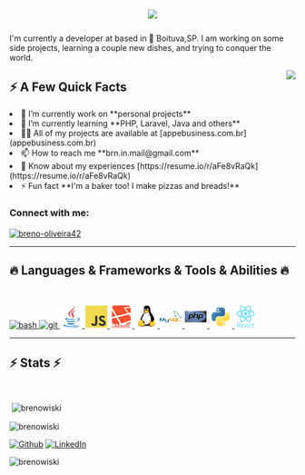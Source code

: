 <h1 align="center">
  <a href="https://git.io/typing-svg">
    <img src="https://readme-typing-svg.herokuapp.com/?lines=Hello,+There!+👋;This+is+Breno+Oliveira....;Nice+to+meet+you!&center=true&size=30">
  </a>
</h1>
<p>I'm currently a developer at based in 🌁 Boituva,SP. I am working on some side projects, learning a couple new dishes, and trying to conquer the world.</p>
<img align="right" src="https://media1.giphy.com/media/13HgwGsXF0aiGY/giphy.gif" />

<h2>⚡️ A Few Quick Facts</h2>
<li>🔭 I’m currently work on **personal projects**
<li> 🌱 I’m currently learning **PHP, Laravel, Java and others**
<li> 👨‍💻 All of my projects are available at [appebusiness.com.br](appebusiness.com.br)
<li> 📫 How to reach me **brn.in.mail@gmail.com**
<li> 📄 Know about my experiences [https://resume.io/r/aFe8vRaQk](https://resume.io/r/aFe8vRaQk)
<li> ⚡ Fun fact **I'm a baker too! I make pizzas and breads!**

<h3 align="left">Connect with me:</h3>
<p align="left">
<a href="https://linkedin.com/in/breno-oliveira42" target="blank"><img align="center" src="https://raw.githubusercontent.com/rahuldkjain/github-profile-readme-generator/master/src/images/icons/Social/linked-in-alt.svg" alt="breno-oliveira42" height="30" width="40" /></a>
</p>

<hr>
<h2 align="left">🔥 Languages & Frameworks & Tools & Abilities 🔥</h2>
<br>
<p align="left"> <a href="https://www.gnu.org/software/bash/" target="_blank" rel="noreferrer"> <img src="https://www.vectorlogo.zone/logos/gnu_bash/gnu_bash-icon.svg" alt="bash" width="40" height="40"/> </a> <a href="https://git-scm.com/" target="_blank" rel="noreferrer"> <img src="https://www.vectorlogo.zone/logos/git-scm/git-scm-icon.svg" alt="git" width="40" height="40"/> </a> <a href="https://www.java.com" target="_blank" rel="noreferrer"> <img src="https://raw.githubusercontent.com/devicons/devicon/master/icons/java/java-original.svg" alt="java" width="40" height="40"/> </a> <a href="https://developer.mozilla.org/en-US/docs/Web/JavaScript" target="_blank" rel="noreferrer"> <img src="https://raw.githubusercontent.com/devicons/devicon/master/icons/javascript/javascript-original.svg" alt="javascript" width="40" height="40"/> </a> <a href="https://laravel.com/" target="_blank" rel="noreferrer"> <img src="https://raw.githubusercontent.com/devicons/devicon/master/icons/laravel/laravel-plain-wordmark.svg" alt="laravel" width="40" height="40"/> </a> <a href="https://www.linux.org/" target="_blank" rel="noreferrer"> <img src="https://raw.githubusercontent.com/devicons/devicon/master/icons/linux/linux-original.svg" alt="linux" width="40" height="40"/> </a> <a href="https://www.mysql.com/" target="_blank" rel="noreferrer"> <img src="https://raw.githubusercontent.com/devicons/devicon/master/icons/mysql/mysql-original-wordmark.svg" alt="mysql" width="40" height="40"/> </a> <a href="https://www.php.net" target="_blank" rel="noreferrer"> <img src="https://raw.githubusercontent.com/devicons/devicon/master/icons/php/php-original.svg" alt="php" width="40" height="40"/> </a> <a href="https://www.python.org" target="_blank" rel="noreferrer"> <img src="https://raw.githubusercontent.com/devicons/devicon/master/icons/python/python-original.svg" alt="python" width="40" height="40"/> </a> <a href="https://reactjs.org/" target="_blank" rel="noreferrer"> <img src="https://raw.githubusercontent.com/devicons/devicon/master/icons/react/react-original-wordmark.svg" alt="react" width="40" height="40"/> </a> </p>

<hr>
<h2 align="left">⚡ Stats ⚡</h2>
<br>
<p>&nbsp;<img align="center" src="https://github-readme-stats.vercel.app/api?username=brenowiski&show_icons=true&locale=en" alt="brenowiski" /></px>


<p><img align="center" src="https://github-readme-streak-stats.herokuapp.com/?user=brenowiski&" alt="brenowiski" /></p>

<p><a href="https://github.com/brenowiski" target="_blank"><img alt="Github" src="https://img.shields.io/badge/GitHub-%2312100E.svg?&style=for-the-badge&logo=Github&logoColor=white" /></a> <a href="https://www.linkedin.com/in/breno-oliveira42/" target="_blank"><img alt="LinkedIn" src="https://img.shields.io/badge/linkedin-%230077B5.svg?&style=for-the-badge&logo=linkedin&logoColor=white" /></a></p>

<p align="left"> <img src="https://komarev.com/ghpvc/?username=brenowiski&label=Profile%20views&color=0e75b6&style=flat" alt="brenowiski" /> </p>

<!--
**brenowiski/brenowiski** is a ✨ _special_ ✨ repository because its `README.md` (this file) appears on your GitHub profile.

Here are some ideas to get you started:

- 🔭 I’m currently working on ...
- 🌱 I’m currently learning ...
- 👯 I’m looking to collaborate on ...
- 🤔 I’m looking for help with ...
- 💬 Ask me about ...
- 📫 How to reach me: ...
- 😄 Pronouns: ...
- ⚡ Fun fact: ...
-->
